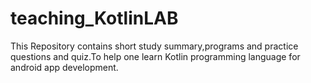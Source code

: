 # teaching_KotlinLAB
This Repository contains short study summary,programs and practice questions and quiz.To help one learn Kotlin programming language for android app development.
